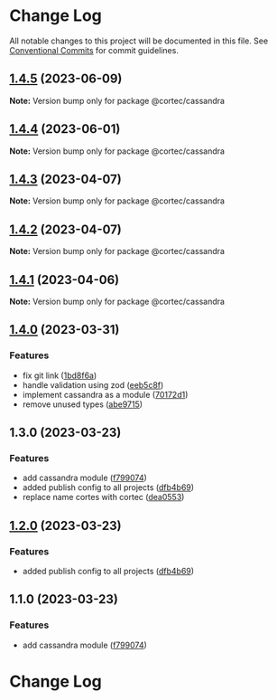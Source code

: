 # Change Log

All notable changes to this project will be documented in this file.
See [Conventional Commits](https://conventionalcommits.org) for commit guidelines.

## [1.4.5](https://github.com/saswatds/cortec/compare/@cortec/cassandra@1.4.4...@cortec/cassandra@1.4.5) (2023-06-09)

**Note:** Version bump only for package @cortec/cassandra

## [1.4.4](https://github.com/saswatds/cortec/compare/@cortec/cassandra@1.4.3...@cortec/cassandra@1.4.4) (2023-06-01)

**Note:** Version bump only for package @cortec/cassandra

## [1.4.3](https://github.com/saswatds/cortec/compare/@cortec/cassandra@1.4.2...@cortec/cassandra@1.4.3) (2023-04-07)

**Note:** Version bump only for package @cortec/cassandra

## [1.4.2](https://github.com/saswatds/cortec/compare/@cortec/cassandra@1.4.1...@cortec/cassandra@1.4.2) (2023-04-07)

**Note:** Version bump only for package @cortec/cassandra

## [1.4.1](https://github.com/saswatds/cortec/compare/@cortec/cassandra@1.4.0...@cortec/cassandra@1.4.1) (2023-04-06)

**Note:** Version bump only for package @cortec/cassandra

## [1.4.0](https://github.com/saswatds/cortec/compare/@cortec/cassandra@1.3.0...@cortec/cassandra@1.4.0) (2023-03-31)

### Features

- fix git link ([1bd8f6a](https://github.com/saswatds/cortec/commit/1bd8f6a6789555c02abaaa58b58d82c6a474f23c))
- handle validation using zod ([eeb5c8f](https://github.com/saswatds/cortec/commit/eeb5c8fa84a8dc09a46028d7214731f4a1692742))
- implement cassandra as a module ([70172d1](https://github.com/saswatds/cortec/commit/70172d16ca32471bf9a94ce2d2c38e32fc6270d7))
- remove unused types ([abe9715](https://github.com/saswatds/cortec/commit/abe971596e4c13bc24fe43f71068505eeaff1fad))

## 1.3.0 (2023-03-23)

### Features

- add cassandra module ([f799074](https://github.com/saswatds/cortec/commit/f799074acd8b1b4a0ad3cb2a2f420afa6edaf180))
- added publish config to all projects ([dfb4b69](https://github.com/saswatds/cortec/commit/dfb4b69645b860b6686792d7a4272700686fd544))
- replace name cortes with cortec ([dea0553](https://github.com/saswatds/cortec/commit/dea055356354609a61c9900293a68c07cb71ba54))

## [1.2.0](https://github.com/saswatds/cortec/compare/@cortec/cassandra@1.1.0...@cortec/cassandra@1.2.0) (2023-03-23)

### Features

- added publish config to all projects ([dfb4b69](https://github.com/saswatds/cortec/commit/dfb4b69645b860b6686792d7a4272700686fd544))

## 1.1.0 (2023-03-23)

### Features

- add cassandra module ([f799074](https://github.com/saswatds/cortec/commit/f799074acd8b1b4a0ad3cb2a2f420afa6edaf180))

# Change Log
